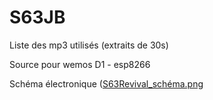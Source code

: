 # S63JB
Liste des mp3 utilisés (extraits de 30s)

Source pour wemos D1 - esp8266

Schéma électronique
([S63Revival_schéma.png](https://github.com/eme2/S63JB/blob/master/S63Revival_schéma.png?ra=true)
